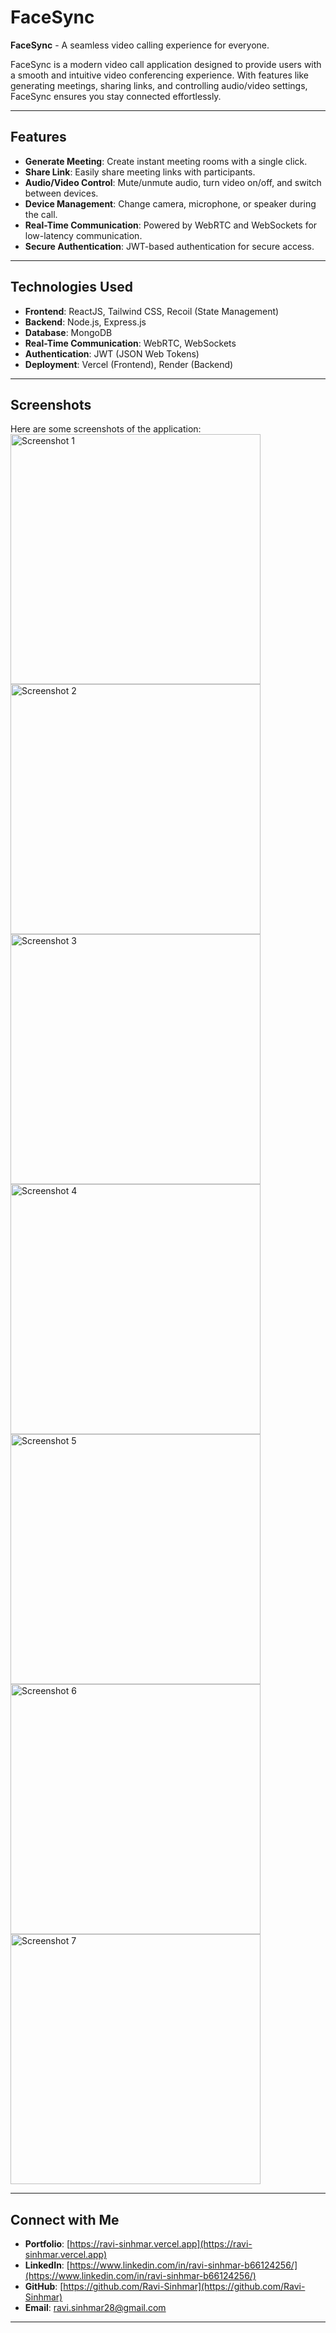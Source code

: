 
# FaceSync

**FaceSync** - A seamless video calling experience for everyone.

FaceSync is a modern video call application designed to provide users with a smooth and intuitive video conferencing experience. With features like generating meetings, sharing links, and controlling audio/video settings, FaceSync ensures you stay connected effortlessly.

---

## Features

- **Generate Meeting**: Create instant meeting rooms with a single click.
- **Share Link**: Easily share meeting links with participants.
- **Audio/Video Control**: Mute/unmute audio, turn video on/off, and switch between devices.
- **Device Management**: Change camera, microphone, or speaker during the call.
- **Real-Time Communication**: Powered by WebRTC and WebSockets for low-latency communication.
- **Secure Authentication**: JWT-based authentication for secure access.

---

## Technologies Used

- **Frontend**: ReactJS, Tailwind CSS, Recoil (State Management)
- **Backend**: Node.js, Express.js
- **Database**: MongoDB
- **Real-Time Communication**: WebRTC, WebSockets
- **Authentication**: JWT (JSON Web Tokens)
- **Deployment**: Vercel (Frontend), Render (Backend)

---

## Screenshots

Here are some screenshots of the application:
<img src="./client/Design/1.png" alt="Screenshot 1" width="400" />
<img src="./client/Design/2.png" alt="Screenshot 2" width="400" />
<img src="./client/Design/3.png" alt="Screenshot 3" width="400" />
<img src="./client/Design/4.png" alt="Screenshot 4" width="400" />
<img src="./client/Design/5.png" alt="Screenshot 5" width="400" />
<img src="./client/Design/6.png" alt="Screenshot 6" width="400" />
<img src="./client/Design/7.png" alt="Screenshot 7" width="400" />

---

## Connect with Me

- **Portfolio**: [https://ravi-sinhmar.vercel.app](https://ravi-sinhmar.vercel.app)
- **LinkedIn**: [https://www.linkedin.com/in/ravi-sinhmar-b66124256/](https://www.linkedin.com/in/ravi-sinhmar-b66124256/)
- **GitHub**: [https://github.com/Ravi-Sinhmar](https://github.com/Ravi-Sinhmar)
- **Email**: [ravi.sinhmar28@gmail.com](mailto:ravi.sinhmar28@gmail.com)

---

